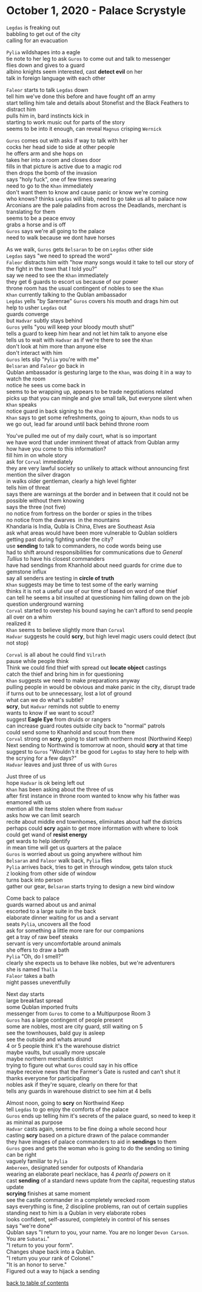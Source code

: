 # October 1, 2020 - Palace Scrystyle  

`Legdas` is freaking out  
babbling to get out of the city  
calling for an evacuation  

`Pylia` wildshapes into a eagle  
tie note to her leg to ask `Guros` to come out and talk to messenger  
flies down and gives to a guard  
albino knights seem interested, cast **detect evil** on her  
talk in foreign language with each other  

`Faleor` starts to talk `Legdas` down  
tell him we've done this before and have fought off an army  
start telling him tale and details about Stonefist and the Black Feathers to distract him  
pulls him in, bard instincts kick in  
starting to work music out for parts of the story  
seems to be into it enough, can reveal `Magnus` crisping `Wernick`  

`Guros` comes out with asks if way to talk with her  
cocks her head side to side at other people  
he offers arm and she hops on  
takes her into a room and closes door  
fills in that picture is active due to a magic rod  
then drops the bomb of the invasion  
says "holy fuck", one of few times swearing  
need to go to the `Khan` immediately  
don't want them to know and cause panic or know we're coming  
who knows? thinks `Legdas` will blab, need to go take us all to palace now  
Arconians are the pale paladins from across the Deadlands, merchant is translating for them  
seems to be a peace envoy  
grabs a horse and is off  
`Guros` says we're all going to the palace  
need to walk because we dont have horses  

As we walk, `Guros` gets `Belsaran` to be on `Legdas` other side  
`Legdas` says "we need to spread the word"  
`Faleor` distracts him with "how many songs would it take to tell our story of the fight in the town that I told you?"  
say we need to see the `Khan` immediately  
they get 6 guards to escort us because of our power  
throne room has the usual contingent of nobles to see the `Khan`  
`Khan` currently talking to the Qublan ambassador  
`Legdas` yells "by Sarenrae" `Guros` covers his mouth and drags him out  
help to usher `Legdas` out  
guards converge  
but `Hadvar` subtly stays behind  
`Guros` yells "you will keep your bloody mouth shut!"  
tells a guard to keep him hear and not let him talk to anyone else  
tells us to wait with `Hadvar` as if we're there to see the `Khan`  
don't look at him more than anyone else  
don't interact with him  
`Guros` lets slip "`Pylia` you're with me"  
`Belsaran` and `Faleor` go back in  
Qublan ambassador is gesturing large to the `Khan`, was doing it in a way to watch the room  
notice he sees us come back in  
seems to be wrapping up, appears to be trade negotiations related  
picks up that you can mingle and give small talk, but everyone silent when `Khan` speaks  
notice guard in back signing to the `Khan`  
`Khan` says to get some refreshments, going to ajourn, `Khan` nods to us  
we go out, lead far around until back behind throne room  

You've pulled me out of my daily court, what is so important  
we have word that under imminent threat of attack from Qublan army  
how have you come to this information?  
fill him in on whole story  
ask for `Corval` immediately  
they are very lawful society so unlikely to attack without announcing first  
mention the silver dragon  
in walks older gentleman, clearly a high level fighter  
tells him of threat  
says there are warnings at the border and in between that it could not be possible without them knowing  
says the three (not five)  
no notice from fortress on the border or spies in the tribes  
no notice from the dwarves  in the mountains  
Khandaria is India, Qubla is China, Elves are Southeast Asia  
ask what areas would have been more vulnerable to Qublan soldiers  
getting past during fighting under the city?  
use **sending** to talk to commanders, no code words being use  
had to shift around responsibilities for communications due to _General Tullius_ to have his closest commanders  
have had sendings from Khanhold about need guards for crime due to gemstone influx  
say all senders are testing in **circle of truth**  
`Khan` suggests may be time to test some of the early warning  
thinks it is not a useful use of our time of based on word of one thief  
can tell he seems a bit insulted at questioning him falling down on the job  
question underground warning  
`Corval` started to overstep his bound saying he can't afford to send people all over on a whim  
realized it  
`Khan` seems to believe slightly more than `Corval`  
`Hadvar` suggests he could **scry**, but high level magic users could detect (but not stop)  

`Corval` is all about he could find `Vilrath`  
pause while people think  
Think we could find thief with spread out **locate object** castings  
catch the thief and bring him in for questioning  
`Khan` suggests we need to make preparations anyway  
pulling people in would be obvious and make panic in the city, disrupt trade  
if turns out to be unnecessary, lost a lot of ground  
what can we do what's subtle?  
**scry**, but `Hadvar` reminds not subtle to enemy  
wants to know if we want to scout?  
suggest **Eagle Eye** from druids or rangers  
can increase guard routes outside city back to "normal" patrols  
could send some to Khanhold and scout from there  
`Corval` strong on **scry**, going to start with northern most (Northwind Keep)  
Next sending to Northwind is tomorrow at noon, should **scry** at that time  
suggest to `Guros` "Wouldn't it be good for `Legdas` to stay here to help with the scrying for a few days?"  
`Hadvar` leaves and just three of us with `Guros`  

Just three of us  
hope `Hadvar` is ok being left out  
`Khan` has been asking about the three of us  
after first instance in throne room wanted to know why his father was enamored with us  
mention all the items stolen where from `Hadvar`  
asks how we can limit search  
recite about middle end townhomes, eliminates about half the districts  
perhaps could **scry** again to get more information with where to look  
could get wand of **resist energy**  
get wards to help identify  
in mean time will get us quarters at the palace  
`Guros` is worried about us going anywhere without him  
`Belsaran` and `Faleor` walk back, `Pylia` flies  
`Pylia` arrives back, tries to get in through window, gets talon stuck  
`Z` looking from other side of window  
turns back into person  
gather our gear, `Belsaran` starts trying to design a new bird window  

Come back to palace  
guards warned about us and animal  
escorted to a large suite in the back  
elaborate dinner waiting for us and a servant  
seats `Pylia`, uncovers all the food  
ask for something a little more rare for our companions  
get a tray of raw beef steaks  
servant is very uncomfortable around animals  
she offers to draw a bath  
`Pylia` "Oh, do I smell?"  
clearly she expects us to behave like nobles, but we're adventurers  
she is named `Thalla`  
`Faleor` takes a bath  
night passes uneventfully  

Next day starts  
large breakfast spread  
some Qublan imported fruits  
messenger from `Guros` to come to a Multipurpose Room 3  
`Guros` has a large contingent of people present  
some are nobles, most are city guard, still waiting on 5  
see the townhouses, bald guy is asleep  
see the outside and whats around  
4 or 5 people think it's the warehouse district  
maybe vaults, but usually more upscale  
maybe northern merchants district  
trying to figure out what `Guros` could say in his office  
maybe receive news that the Farmer's Gate is rusted and can't shut it  
thanks everyone for participating  
nobles ask if they're square, clearly on there for that  
tells any guards in warehouse district to see him at 4 bells  

Almost noon, going to **scry** on Northwind Keep  
tell `Legdas` to go enjoy the comforts of the palace  
`Guros` ends up telling him it's secrets of the palace guard, so need to keep it as minimal as purpose  
`Hadvar` casts again, seems to be fine doing a whole second hour  
casting **scry** based on a picture drawn of the palace commander  
they have images of palace commanders to aid in **sendings** to them  
`Guros` goes and gets the woman who is going to do the sending so timing can be right  
vaguely familiar to `Pylia`  
`Ambereen`, designated sender for outposts of Khandaria  
wearing an elaborate pearl necklace, has 4 _pearls of powers_ on it  
cast **sending** of a standard news update from the capital, requesting status update  
**scrying** finishes at same moment  
see the castle commander in a completely wrecked room  
says everything is fine, 2 discipline problems, ran out of certain supplies  
standing next to him is a Qublan in very elaborate robes  
looks confident, self-assured, completely in control of his senses  
says "we're done"  
Qublan says "I return to you, your name. You are no longer `Devon Carson`. You are `Subatai`."  
"I return to you your form".  
Changes shape back into a Qublan.  
"I return you your rank of Colonel."  
"It is an honor to serve."  
Figured out a way to hijack a sending  

[back to table of contents](/sessions/README.md)
